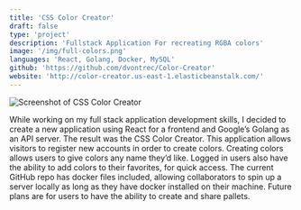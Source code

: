 ```yaml
---
title: 'CSS Color Creator'
draft: false
type: 'project'
description: 'Fullstack Application For recreating RGBA colors'
image: '/img/full-colors.png'
languages: 'React, Golang, Docker, MySQL'
github: 'https://github.com/dvontrec/Color-Creator'
website: 'http://color-creator.us-east-1.elasticbeanstalk.com/'
---
```


<div class="text-center">
	<img class="img-fluid float-center rounded img-thumbnail" src="/img/full-colors.png" alt="Screenshot of CSS Color Creator">
</div>
<div class="description">
	<p>While working on my full stack application development skills, I decided to create a new application using React for a frontend and Google’s Golang as an API server. The result was the CSS Color Creator.  This application allows visitors to register new accounts in order to create colors.  Creating colors allows users to give colors any name they’d like. Logged in users also have the ability to add colors to their favorites, for quick access. The current GitHub repo has docker files included, allowing collaborators to spin up a server locally as long as they have docker installed on their machine.   Future plans are for users to have the ability to create and share pallets.</p>
</div>
<div style="display:flex;justify-content:space-around;">
	<a href="https://github.com/dvontrec/Color-Creator"><i class="fab fa-github fa-2x"></i></a>
	<a href="http://color-creator.us-east-1.elasticbeanstalk.com/"><i class="fas fa-link fa-2x"></i></a>
</div>
